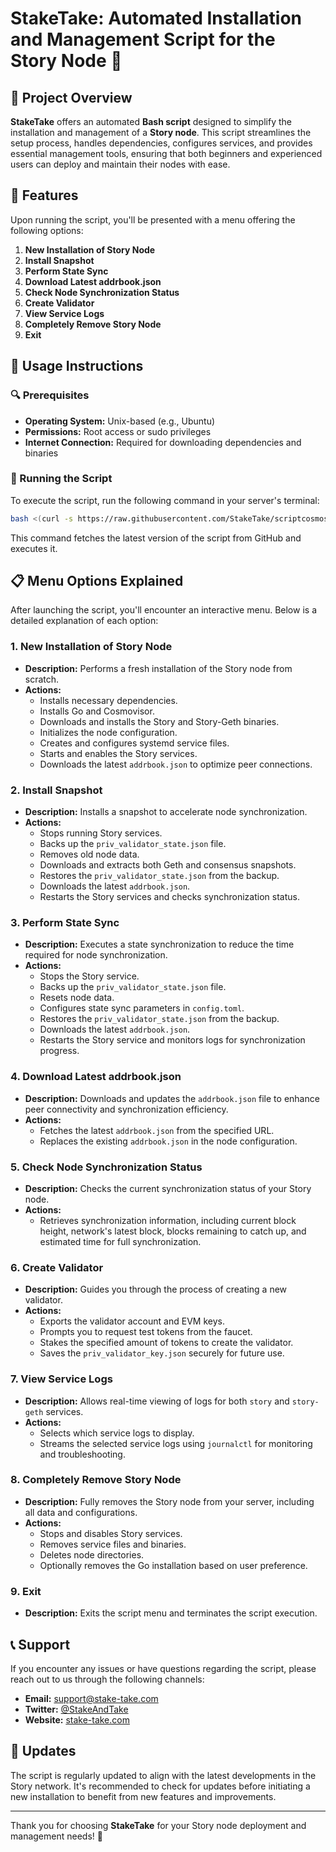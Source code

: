 # StakeTake: Automated Installation and Management Script for the Story Node 🚀
## 🌟 Project Overview

**StakeTake** offers an automated **Bash script** designed to simplify the installation and management of a **Story node**. This script streamlines the setup process, handles dependencies, configures services, and provides essential management tools, ensuring that both beginners and experienced users can deploy and maintain their nodes with ease.

## 🔧 Features

Upon running the script, you'll be presented with a menu offering the following options:

1. **New Installation of Story Node**
2. **Install Snapshot**
3. **Perform State Sync**
4. **Download Latest addrbook.json**
5. **Check Node Synchronization Status**
6. **Create Validator**
7. **View Service Logs**
8. **Completely Remove Story Node**
9. **Exit**

## 📝 Usage Instructions

### 🔍 Prerequisites

- **Operating System:** Unix-based (e.g., Ubuntu)
- **Permissions:** Root access or sudo privileges
- **Internet Connection:** Required for downloading dependencies and binaries

### 🚀 Running the Script

To execute the script, run the following command in your server's terminal:

```bash
bash <(curl -s https://raw.githubusercontent.com/StakeTake/scriptcosmos/main/install_story_node.sh)
```
This command fetches the latest version of the script from GitHub and executes it.

## 📋 Menu Options Explained

After launching the script, you'll encounter an interactive menu. Below is a detailed explanation of each option:

### 1. New Installation of Story Node
- **Description:** Performs a fresh installation of the Story node from scratch.
- **Actions:**
  - Installs necessary dependencies.
  - Installs Go and Cosmovisor.
  - Downloads and installs the Story and Story-Geth binaries.
  - Initializes the node configuration.
  - Creates and configures systemd service files.
  - Starts and enables the Story services.
  - Downloads the latest `addrbook.json` to optimize peer connections.

### 2. Install Snapshot
- **Description:** Installs a snapshot to accelerate node synchronization.
- **Actions:**
  - Stops running Story services.
  - Backs up the `priv_validator_state.json` file.
  - Removes old node data.
  - Downloads and extracts both Geth and consensus snapshots.
  - Restores the `priv_validator_state.json` from the backup.
  - Downloads the latest `addrbook.json`.
  - Restarts the Story services and checks synchronization status.

### 3. Perform State Sync
- **Description:** Executes a state synchronization to reduce the time required for node synchronization.
- **Actions:**
  - Stops the Story service.
  - Backs up the `priv_validator_state.json` file.
  - Resets node data.
  - Configures state sync parameters in `config.toml`.
  - Restores the `priv_validator_state.json` from the backup.
  - Downloads the latest `addrbook.json`.
  - Restarts the Story service and monitors logs for synchronization progress.

### 4. Download Latest addrbook.json
- **Description:** Downloads and updates the `addrbook.json` file to enhance peer connectivity and synchronization efficiency.
- **Actions:**
  - Fetches the latest `addrbook.json` from the specified URL.
  - Replaces the existing `addrbook.json` in the node configuration.

### 5. Check Node Synchronization Status
- **Description:** Checks the current synchronization status of your Story node.
- **Actions:**
  - Retrieves synchronization information, including current block height, network's latest block, blocks remaining to catch up, and estimated time for full synchronization.

### 6. Create Validator
- **Description:** Guides you through the process of creating a new validator.
- **Actions:**
  - Exports the validator account and EVM keys.
  - Prompts you to request test tokens from the faucet.
  - Stakes the specified amount of tokens to create the validator.
  - Saves the `priv_validator_key.json` securely for future use.

### 7. View Service Logs
- **Description:** Allows real-time viewing of logs for both `story` and `story-geth` services.
- **Actions:**
  - Selects which service logs to display.
  - Streams the selected service logs using `journalctl` for monitoring and troubleshooting.

### 8. Completely Remove Story Node
- **Description:** Fully removes the Story node from your server, including all data and configurations.
- **Actions:**
  - Stops and disables Story services.
  - Removes service files and binaries.
  - Deletes node directories.
  - Optionally removes the Go installation based on user preference.

### 9. Exit
- **Description:** Exits the script menu and terminates the script execution.

## 📞 Support
If you encounter any issues or have questions regarding the script, please reach out to us through the following channels:

- **Email:** [support@stake-take.com](mailto:support@stake-take.com)
- **Twitter:** [@StakeAndTake](https://twitter.com/StakeAndTake)
- **Website:** [stake-take.com](https://stake-take.com)

## 🔄 Updates
The script is regularly updated to align with the latest developments in the Story network. It's recommended to check for updates before initiating a new installation to benefit from new features and improvements.

---

Thank you for choosing **StakeTake** for your Story node deployment and management needs! 🚀
